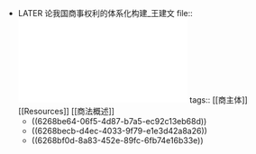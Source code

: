 - LATER 论我国商事权利的体系化构建_王建文
  file:: ![论我国商事权利的体系化构建_王建文.pdf](../assets/论我国商事权利的体系化构建_王建文_1650960684973_0.pdf)
  tags:: [[商主体]] [[Resources]] [[商法概述]]
	- ((6268be64-06f5-4d87-b7a5-ec92c13eb68d))
	- ((6268becb-d4ec-4033-9f79-e1e3d42a8a26))
	- ((6268bf0d-8a83-452e-89fc-6fb74e16b33e))